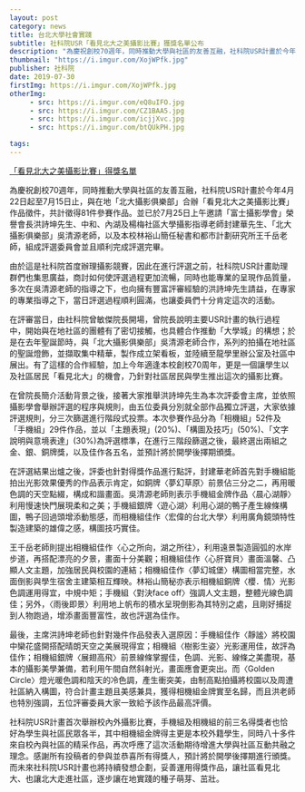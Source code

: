 ```yaml
---
layout: post
category: news
title: 台北大學社會實踐
subtitle: 社科院USR「看見北大之美攝影比賽」獲獎名單公布
description: "為慶祝創校70週年，同時推動大學與社區的友善互融，社科院USR計畫於今年4月22日起至7月15日止，與在地「北大攝影俱樂部」合辦「看見北大之美攝影比賽」作品徵件，共計徵得81件參賽作品。並已於7月25日上午邀請「富士攝影學會」榮譽會長洪詩坤先生、中和、內湖及楊梅社區大學攝影指導老師封建華先生、「北大攝影俱樂部」吳清源老師，以及本校林裕山簡任秘書和都市計劃研究所王千岳老師，組成評選委員會並且順利完成評選完畢。..."
thumbnail: "https://i.imgur.com/XojWPfk.jpg"
publisher: 社科院
date: 2019-07-30
firstImg: https://i.imgur.com/XojWPfk.jpg
otherImg:
     - src: https://i.imgur.com/eQ8uIFO.jpg
     - src: https://i.imgur.com/CZ1BAA5.jpg
     - src: https://i.imgur.com/icjjXvc.jpg
     - src: https://i.imgur.com/btQUkPH.jpg

tags:
---
```

<a href="https://www.ntpu.edu.tw/college/e4/news_more.php?id=1003">「看見北大之美攝影比賽」得獎名單</a>

為慶祝創校70週年，同時推動大學與社區的友善互融，社科院USR計畫於今年4月22日起至7月15日止，與在地「北大攝影俱樂部」合辦「看見北大之美攝影比賽」作品徵件，共計徵得81件參賽作品。並已於7月25日上午邀請「富士攝影學會」榮譽會長洪詩坤先生、中和、內湖及楊梅社區大學攝影指導老師封建華先生、「北大攝影俱樂部」吳清源老師，以及本校林裕山簡任秘書和都市計劃研究所王千岳老師，組成評選委員會並且順利完成評選完畢。

由於這是社科院首度辦理攝影競賽，因此在進行評選之前，社科院USR計畫助理群們也集思廣益，商討如何使評選過程更加流暢，同時也能專業的呈現作品質量，多次在吳清源老師的指導之下，也向擁有豐富評審經驗的洪詩坤先生請益，在專家的專業指導之下，當日評選過程順利圓滿，也讓委員們十分肯定這次的活動。

在評審當日，由社科院曾敏傑院長開場，曾院長說明主要USR計畫的執行過程中，開始與在地社區的團體有了密切接觸，也具體合作推動「大學城」的構想；於是在去年聖誕節時，與「北大攝影俱樂部」吳清源老師合作，系列的拍攝在地社區的聖誕燈飾，並擷取集中精華，製作成立架看板，並陸續至龍學里辦公室及社區中展出。有了這樣的合作經驗，加上今年適逢本校創校70周年，更是一個讓學生以及社區居民「看見北大」的機會，乃針對社區居民與學生推出這次的攝影比賽。

在曾院長簡介活動背景之後，接著大家推舉洪詩坤先生為本次評委會主席，並依照攝影學會舉辦評選的程序與規則，由五位委員分別就全部作品獨立評選，大家依據評選規則，分三次篩選進行階段式投票。本次參賽作品分為「相機組」52件及「手機組」29件作品，並以「主題表現」(20%)、「構圖及技巧」(50%)、「文字說明與意境表達」(30%)為評選標準，在進行三階段篩選之後，最終選出兩組之金、銀、銅牌獎，以及佳作各五名，並預計將於開學後擇期頒獎。

在評選結果出爐之後，評委也針對得獎作品進行點評，封建華老師首先對手機組能拍出光影效果優秀的作品表示肯定，如銅牌〈夢幻草原〉前景佔三分之二，再用暖色調的天空點綴，構成和諧畫面。吳清源老師則表示手機組金牌作品〈晨心湖靜〉利用慢速快門展現柔和之美；手機組銀牌〈遊心湖〉利用心湖的鴨子產生線條構圖，鴨子回過頭增添動態感，而相機組佳作〈宏偉的台北大學〉利用廣角鏡頭特性製造建築的雄偉之感，構圖技巧實佳。

王千岳老師則提出相機組佳作〈心之所向，湖之所往〉，利用遠景製造圓弧的水岸步道，再搭配漂亮的夕景，畫面十分美觀；相機組佳作〈心肝寶貝〉畫面溫馨、凸顯人文主題，加強居民與校園的連結；相機組佳作〈夢幻城堡〉構圖相當完整，水面倒影與學生宿舍主建築相互輝映。林裕山簡秘亦表示相機組銅牌〈櫻．情〉光影色調運用得宜，中規中矩；手機組〈對決face off〉強調人文主題，整體光線色調佳；另外，〈雨後即景〉利用地上帆布的積水呈現倒影為其特別之處，且剛好捕捉到人物跑過，增添畫面豐富性，故也評選為佳作。

最後，主席洪詩坤老師也針對幾件作品發表入選原因：手機組佳作〈靜謐〉將校園中欒花盛開搭配晴朗天空之美展現得宜；相機組〈樹影生姿〉光影運用佳，故評為佳作；相機組銀牌〈展翅高飛〉前景線條掌握佳，色調、光影、線條之美盡現，基本的攝影美學兼備，若利用午間自然斜射光，畫面應會更突出。而〈Golden Circle〉燈光暖色調和陰天的冷色調，產生衝突美，由制高點拍攝將校園以及周遭社區納入構圖，符合計畫主題且美感兼具，獲得相機組金牌實至名歸，而且洪老師也特別強調，五位評審委員大家一致給予該作品最高評價。

社科院USR計畫首次舉辦校內外攝影比賽，手機組及相機組的前三名得獎者也恰好為學生與社區民眾各半，其中相機組金牌得主更是本校外籍學生，同時八十多件來自校內與社區的精采作品，再次呼應了這次活動期待增進大學與社區互動共融之理念。感謝所有投稿者的參與並恭喜所有得獎人，預計將於開學後擇期進行頒獎。而未來社科院USR計畫也將持續發想企劃，妥善運用得獎作品，讓社區看見北大、也讓北大走進社區，逐步讓在地實踐的種子萌芽、茁壯。
